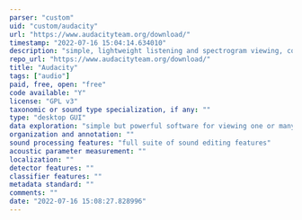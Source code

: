 ```yaml
---
parser: "custom"
uid: "custom/audacity"
url: "https://www.audacityteam.org/download/"
timestamp: "2022-07-16 15:04:14.634010"
description: "simple, lightweight listening and spectrogram viewing, comparison, and manipulation"
repo_url: "https://www.audacityteam.org/download/"
title: "Audacity"
tags: ["audio"]
paid, free, open: "free"
code available: "Y"
license: "GPL v3"
taxonomic or sound type specialization, if any: ""
type: "desktop GUI"
data exploration: "simple but powerful software for viewing one or many recording waveforms or spectrograms at once"
organization and annotation: ""
sound processing features: "full suite of sound editing features"
acoustic parameter measurement: ""
localization: ""
detector features: ""
classifier features: ""
metadata standard: ""
comments: ""
date: "2022-07-16 15:08:27.828996"
---
```

